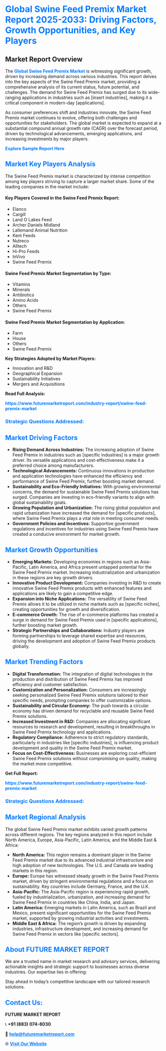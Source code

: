 <h1 style="color: #007BFF;">Global Swine Feed Premix Market Report 2025-2033: Driving Factors, Growth Opportunities, and Key Players</h1>

<section id="overview">
<h2>Market Report Overview</h2>
<p>The <a href="https://www.futuremarketreport.com/industry-report/swine-feed-premix-market" style="color: #007BFF; text-decoration: none;"><strong>Global Swine Feed Premix Market</strong></a> is witnessing significant growth, driven by increasing demand across various industries. This report delves into the key aspects of the Swine Feed Premix market, providing a comprehensive analysis of its current status, future potential, and challenges. The demand for Swine Feed Premix has surged due to its wide-ranging applications in industries such as [insert industries], making it a critical component in modern-day [applications].</p>
<p>As consumer preferences shift and industries innovate, the Swine Feed Premix market continues to evolve, offering both challenges and opportunities for stakeholders. The global market is expected to expand at a substantial compound annual growth rate (CAGR) over the forecast period, driven by technological advancements, emerging applications, and increasing investments by major players.</p>
</section>

<section id="overview">
<p><a href="https://www.futuremarketreport.com/request-sample/reportId=99026" style="color: #007BFF; text-decoration: none;"><strong>Explore Sample Report Here</strong></a></p>
</section>

<section id="key-players">
<h2 style="color: #007BFF;">Market Key Players Analysis</h2>
<p>The Swine Feed Premix market is characterized by intense competition among key players striving to capture a larger market share. Some of the leading companies in the market include:</p>
<h4>Key Players Covered in the Swine Feed Premix Report:</h4>
<ul><li>Elanco</li><li>Cargill</li><li>Land O Lakes Feed</li><li>Archer Daniels Midland</li><li>Lallemand Animal Nutrition</li><li>Kent Feeds</li><li>Nutreco</li><li>Alltech</li><li>Hi-Pro Feeds</li><li>InVivo</li><li>Swine Feed Premix</li></ul>
<h4>Swine Feed Premix Market Segmentation by Type:</h4>
<ul><li>Vitamins</li><li>Minerals</li><li>Antibiotics</li><li>Amino Acids</li><li>Others</li><li>Swine Feed Premix</li></ul>

<h4>Swine Feed Premix Market Segmentation by Application:</h4>
<ul><li>Farm</li><li>House</li><li>Others</li><li>Swine Feed Premix</li></ul>
<p><strong>Key Strategies Adopted by Market Players:</strong></p>
<ul>
<li>Innovation and R&D</li>
<li>Geographical Expansion</li>
<li>Sustainability Initiatives</li>
<li>Mergers and Acquisitions</li>
</ul>
</section>

<section>
<p><strong>Read Full Analysis: </strong></p><a href="https://www.futuremarketreport.com/industry-report/swine-feed-premix-market" style="color: #007BFF; text-decoration: none;"><strong>https://www.futuremarketreport.com/industry-report/swine-feed-premix-market</strong></a>
<h3 style="color: #007BFF;">Strategic Questions Addressed:</h3>
</section>

<section id="driving-factors">
<h2 style="color: #007BFF;">Market Driving Factors</h2>
<ul>
<li><strong>Rising Demand Across Industries:</strong> The increasing adoption of Swine Feed Premix in industries such as [specific industries] is a major growth driver. Its versatile applications and cost-effectiveness make it a preferred choice among manufacturers.</li>
<li><strong>Technological Advancements:</strong> Continuous innovations in production and application technologies have enhanced the efficiency and performance of Swine Feed Premix, further boosting market demand.</li>
<li><strong>Sustainability and Eco-Friendly Initiatives:</strong> With growing environmental concerns, the demand for sustainable Swine Feed Premix solutions has surged. Companies are investing in eco-friendly variants to align with global sustainability goals.</li>
<li><strong>Growing Population and Urbanization:</strong> The rising global population and rapid urbanization have increased the demand for [specific products], where Swine Feed Premix plays a vital role in meeting consumer needs.</li>
<li><strong>Government Policies and Incentives:</strong> Supportive government regulations and incentives for industries using Swine Feed Premix have created a conducive environment for market growth.</li>
</ul>
</section>

<section id="growth-opportunities">
<h2 style="color: #007BFF;">Market Growth Opportunities</h2>
<ul>
<li><strong>Emerging Markets:</strong> Developing economies in regions such as Asia-Pacific, Latin America, and Africa present untapped potential for the Swine Feed Premix market. Increasing industrialization and urbanization in these regions are key growth drivers.</li>
<li><strong>Innovative Product Development:</strong> Companies investing in R&D to create innovative Swine Feed Premix products with enhanced features and applications are likely to gain a competitive edge.</li>
<li><strong>Expansion into Niche Applications:</strong> The versatility of Swine Feed Premix allows it to be utilized in niche markets such as [specific niches], creating opportunities for growth and diversification.</li>
<li><strong>E-commerce Growth:</strong> The rise of e-commerce platforms has created a surge in demand for Swine Feed Premix used in [specific applications], further boosting market growth.</li>
<li><strong>Strategic Partnerships and Collaborations:</strong> Industry players are forming partnerships to leverage shared expertise and resources, driving the development and adoption of Swine Feed Premix products globally.</li>
</ul>
</section>

<section id="trending-factors">
<h2 style="color: #007BFF;">Market Trending Factors</h2>
<ul>
<li><strong>Digital Transformation:</strong> The integration of digital technologies in the production and distribution of Swine Feed Premix has improved efficiency and customer satisfaction.</li>
<li><strong>Customization and Personalization:</strong> Consumers are increasingly seeking personalized Swine Feed Premix solutions tailored to their specific needs, prompting companies to offer customizable options.</li>
<li><strong>Sustainability and Circular Economy:</strong> The push towards a circular economy has driven demand for recyclable and reusable Swine Feed Premix solutions.</li>
<li><strong>Increased Investment in R&D:</strong> Companies are allocating significant resources to research and development, resulting in breakthroughs in Swine Feed Premix technology and applications.</li>
<li><strong>Regulatory Compliance:</strong> Adherence to strict regulatory standards, particularly in industries like [specific industries], is influencing product development and quality in the Swine Feed Premix market.</li>
<li><strong>Focus on Cost-Effectiveness:</strong> Businesses are exploring cost-efficient Swine Feed Premix solutions without compromising on quality, making the market more competitive.</li>
</ul>
</section>

<section>
<p><strong>Get Full Report: </strong></p><a href="https://www.futuremarketreport.com/industry-report/swine-feed-premix-market" style="color: #007BFF; text-decoration: none;"><strong>https://www.futuremarketreport.com/industry-report/swine-feed-premix-market</strong></a>
<h3 style="color: #007BFF;">Strategic Questions Addressed:</h3>
</section>


<section id="regional-analysis">
<h2 style="color: #007BFF;">Market Regional Analysis</h2>
<p>The global Swine Feed Premix market exhibits varied growth patterns across different regions. The key regions analyzed in this report include North America, Europe, Asia-Pacific, Latin America, and the Middle East & Africa:</p>
<ul>
<li><strong>North America:</strong> This region remains a dominant player in the Swine Feed Premix market due to its advanced industrial infrastructure and high adoption of new technologies. The U.S. and Canada are leading markets in this region.</li>
<li><strong>Europe:</strong> Europe has witnessed steady growth in the Swine Feed Premix market, driven by stringent environmental regulations and a focus on sustainability. Key countries include Germany, France, and the U.K.</li>
<li><strong>Asia-Pacific:</strong> The Asia-Pacific region is experiencing rapid growth, fueled by industrialization, urbanization, and increasing demand for Swine Feed Premix in countries like China, India, and Japan.</li>
<li><strong>Latin America:</strong> Emerging markets in Latin America, such as Brazil and Mexico, present significant opportunities for the Swine Feed Premix market, supported by growing industrial activities and investments.</li>
<li><strong>Middle East & Africa:</strong> The region’s growth is driven by expanding industries, infrastructure development, and increasing demand for Swine Feed Premix in sectors like [specific sectors].</li>
</ul>
</section>

<footer>
<h2 style="color: #007BFF;">About FUTURE MARKET REPORT</h2>
<p>We are a trusted name in market research and advisory services, delivering actionable insights and strategic support to businesses across diverse industries. Our expertise lies in offering:</p>

<p>Stay ahead in today’s competitive landscape with our tailored research solutions.</p>

<h2 style="color: #007BFF;">Contact Us:</h2>
<p><strong>FUTURE MARKET REPORT</strong></p>
<p>📞 <strong>+91 (883) 074-8030</strong></p>
<p>📧 <strong><a href="mailto:help@futuremarketreport.com" style="color: #007BFF;">help@futuremarketreport.com</a></strong></p>
<p>🌐 <strong><a href="https://www.futuremarketreport.com/" style="color: #007BFF;">Visit Our Website</a></strong></p>
</footer>